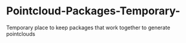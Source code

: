 # Pointcloud-Packages-Temporary-
Temporary place to keep packages that work together to generate pointclouds
